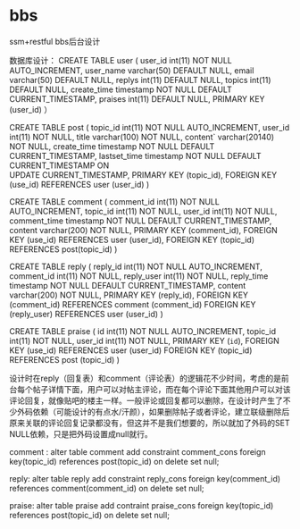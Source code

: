 # bbs
ssm+restful bbs后台设计

数据库设计：
CREATE TABLE user (
  user_id int(11) NOT NULL AUTO_INCREMENT,
  user_name varchar(50)  DEFAULT NULL,
  email varchar(50) DEFAULT NULL,
  replys int(11) DEFAULT NULL,
  topics int(11) DEFAULT NULL,
  create_time timestamp NOT NULL DEFAULT CURRENT_TIMESTAMP,
  praises int(11) DEFAULT NULL,
  PRIMARY KEY (user_id)
）

CREATE TABLE post (
  topic_id int(11) NOT NULL AUTO_INCREMENT,
  user_id int(11) NOT NULL,
  title varchar(100) NOT NULL,
  content` varchar(20140) NOT NULL,
  create_time timestamp NOT NULL DEFAULT CURRENT_TIMESTAMP,
  lastset_time timestamp NOT NULL DEFAULT CURRENT_TIMESTAMP ON         
                                                        UPDATE CURRENT_TIMESTAMP,
  PRIMARY KEY (topic_id),
  FOREIGN KEY (use_id) REFERENCES user (user_id)
)

CREATE TABLE comment (
  comment_id int(11) NOT NULL AUTO_INCREMENT,
  topic_id int(11) NOT NULL,
  user_id  int(11) NOT NULL,
  comment_time timestamp NOT NULL DEFAULT CURRENT_TIMESTAMP,
  content varchar(200) NOT NULL,
  PRIMARY KEY (comment_id),
  FOREIGN KEY (use_id)   REFERENCES user (user_id),
  FOREIGN KEY (topic_id) REFERENCES post(topic_id)
)
     
CREATE TABLE reply (
  reply_id int(11) NOT NULL AUTO_INCREMENT,
  comment_id int(11) NOT NULL,
  reply_user int(11) NOT NULL,
  reply_time timestamp NOT NULL DEFAULT CURRENT_TIMESTAMP,
  content varchar(200) NOT NULL,
  PRIMARY KEY (reply_id),
  FOREIGN KEY (comment_id) REFERENCES comment (comment_id)
  FOREIGN KEY (reply_user) REFERENCES user (user_id)
)

CREATE TABLE praise (
  id int(11) NOT NULL AUTO_INCREMENT,
  topic_id int(11) NOT NULL,
  user_id int(11) NOT NULL,
  PRIMARY KEY (`id`),
  FOREIGN KEY (use_id) REFERENCES user (user_id)
  FOREIGN KEY (topic_id) REFERENCES post (topic_id)
)


设计时在reply（回复表）和comment（评论表）的逻辑花不少时间，考虑的是前台每个帖子详情下面，用户可以对帖主评论，而在每个评论下面其他用户可以对该评论回复，就像贴吧的楼主一样。一般评论或回复都可以删除，在设计时产生了不少外码依赖（可能设计的有点水/汗颜），如果删除帖子或者评论，建立联级删除后原来关联的评论回复记录都没有，但这并不是我们想要的，所以就加了外码的SET NULL依赖，只是把外码设置成null就行。

comment :
 alter table comment add constraint comment_cons
 foreign key(topic_id)
 references post(topic_id)
 on delete set null;
 
 reply:
 alter table reply add constraint reply_cons
 foreign key(comment_id)
 references comment(comment_id)
 on delete set null;

 praise:
 alter table praise add contraint praise_cons
 foreign key(topic_id)
 references post(topic_id)
 on delete set null;


